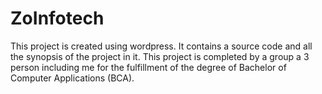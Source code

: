 # ZoInfotech
This project is created using wordpress. It contains a source code and all the synopsis of the project in it. This project is completed by a group a 3 person including me for the fulfillment of the degree of Bachelor of Computer Applications (BCA).
